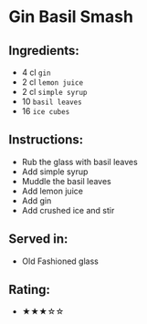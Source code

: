 # Gin Basil Smash

## Ingredients:
- 4 cl `gin` <!-- - 5 cl `gin` -->
- 2 cl `lemon juice` <!-- - 3 cl `lemon juice` -->
- 2 cl `simple syrup` <!-- - 2 cl `simple syrup` --> <!-- - 1 cl `simple syrup` -->
- 10 `basil leaves`
- 16 `ice cubes`

## Instructions:
- Rub the glass with basil leaves
- Add simple syrup
- Muddle the basil leaves
- Add lemon juice
- Add gin
- Add crushed ice and stir

## Served in:
- Old Fashioned glass

## Rating:
- ★★★☆☆